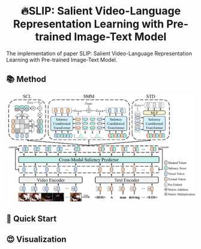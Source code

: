 <div align="center">
  
# 🔥SLIP: Salient Video-Language Representation Learning with Pre-trained Image-Text Model
  
</div>

The implementation of paper SLIP: Salient Video-Language Representation Learning with Pre-trained Image-Text Model.

## 📚 Method
![results](./pipeline.PNG)

## 🚀 Quick Start

## 😍 Visualization

